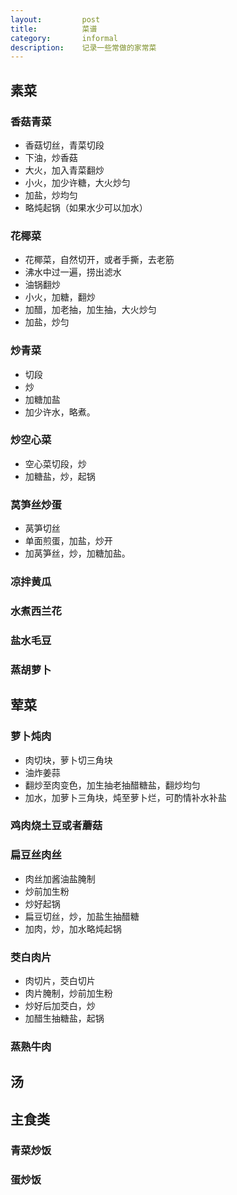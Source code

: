 ```yaml
---
layout:         post
title:          菜谱
category:       informal
description:    记录一些常做的家常菜
---
```


## 素菜

### 香菇青菜
- 香菇切丝，青菜切段
- 下油，炒香菇
- 大火，加入青菜翻炒
- 小火，加少许糖，大火炒匀
- 加盐，炒均匀
- 略炖起锅（如果水少可以加水）

### 花椰菜
- 花椰菜，自然切开，或者手撕，去老筋
- 沸水中过一遍，捞出滤水
- 油锅翻炒
- 小火，加糖，翻炒
- 加醋，加老抽，加生抽，大火炒匀
- 加盐，炒匀

### 炒青菜
- 切段
- 炒
- 加糖加盐
- 加少许水，略煮。

### 炒空心菜
- 空心菜切段，炒
- 加糖盐，炒，起锅

### 莴笋丝炒蛋
- 莴笋切丝
- 单面煎蛋，加盐，炒开
- 加莴笋丝，炒，加糖加盐。

### 凉拌黄瓜

### 水煮西兰花

### 盐水毛豆

### 蒸胡萝卜

## 荤菜

### 萝卜炖肉
- 肉切块，萝卜切三角块
- 油炸姜蒜
- 翻炒至肉变色，加生抽老抽醋糖盐，翻炒均匀
- 加水，加萝卜三角块，炖至萝卜烂，可酌情补水补盐

### 鸡肉烧土豆或者蘑菇

### 扁豆丝肉丝
- 肉丝加酱油盐腌制
- 炒前加生粉
- 炒好起锅
- 扁豆切丝，炒，加盐生抽醋糖
- 加肉，炒，加水略炖起锅

### 茭白肉片
- 肉切片，茭白切片
- 肉片腌制，炒前加生粉
- 炒好后加茭白，炒
- 加醋生抽糖盐，起锅

### 蒸熟牛肉

## 汤

## 主食类

### 青菜炒饭

### 蛋炒饭
